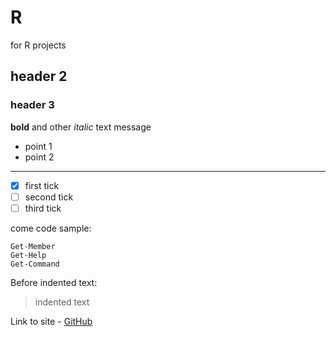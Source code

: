 # R
for R projects
## header 2
### header 3
**bold** and other *italic* text message
* point 1
* point 2
***
- [x] first tick
- [ ] second tick 
- [ ] third tick

come code sample:
```
Get-Member
Get-Help
Get-Command
```

Before indented text:

> indented text

Link to site - [GitHub](https://github.com)